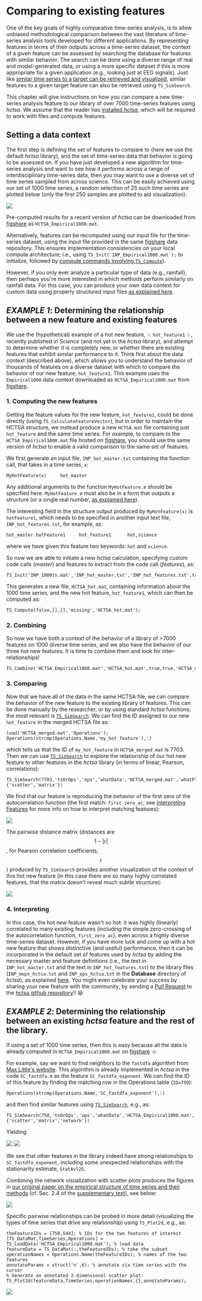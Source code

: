 # Comparing to existing features

One of the key goals of highly comparative time-series analysis, is to allow unbiased methodological comparison between the vast literature of time-series analysis tools developed for different applications. By representing features in terms of their outputs across a time-series dataset, the context of a given feature can be assessed by searching the database for features with similar behavior. The search can be done using a diverse range of real and model-generated data, or using a more specific dataset if this is more appropriate for a given application \(e.g., looking just at EEG signals\). Just like [similar time series to a target can be retrieved and visualized](sim_search.md), similar features to a given target feature can also be retrieved using `TS_SimSearch`.

This chapter will give instructions on how you can compare a new time-series analysis feature to our library of over 7000 time-series features using _hctsa_. We assume that the reader has [installed _hctsa_](../setup/), which will be required to work with files and compute features.

## Setting a data context

The first step is defining the set of features to compare to \(here we use the default _hctsa_ library\), and the set of time-series data that behavior is going to be assessed on. If you have just developed a new algorithm for time-series analysis and want to see how it performs across a range of interdisciplinary time-series data, then you may want to use a diverse set of time series sampled from across science. This can be easily achieved using our set of 1000 time series, a random selection of 25 such time series are plotted below \(only the first 250 samples are plotted to aid visualization\):

![](../.gitbook/assets/Empirical1000_25_250samples.png)

Pre-computed results for a recent version of _hctsa_ can be downloaded from [figshare](https://figshare.com/articles/1000_Empirical_Time_series/5436136) as `HCTSA_Empirical1000.mat`.

Alternatively, features can be recomputed using our input file for the time-series dataset, using the input file provided in the same [figshare](https://figshare.com/articles/1000_Empirical_Time_series/5436136) data repository. This ensures implementation consistencies on your local compute architecture; i.e., using `TS_Init('INP_Empirical1000.mat');` to initialize, followed by [compute commands involving `TS_Compute`](../calculating/running_computations.md)\).

However, if you only ever analyze a particular type of data \(e.g., rainfall\), then perhaps you're more interested in which methods perform similarly on rainfall data. For this case, you can produce your own data context for custom data using properly structured input files [as explained here](../calculating/input_files.md).

## _EXAMPLE 1_: Determining the relationship between a new feature and existing features

We use the \(hypothetical\) example of a hot new feature, :boom: `hot_feature1` :boom:, recently published in _Science_ \(and not yet in the _hctsa_ library\), and attempt to determine whether it is completely new, or whether there are existing features that exhibit similar performance to it. Think first about the data context \(described above\), which allows you to understand the behavior of thousands of features on a diverse dataset with which to compare the behavior of our new feature, `hot_feature1`. This example uses the `Empirical1000` data context downloaded as `HCTSA_Empirical1000.mat` from [figshare](https://figshare.com/articles/1000_Empirical_Time_series/5436136).

### 1. Computing the new features

Getting the feature values for the new feature, `hot_feature1`, could be done directly \(using `TS_CalculateFeatureVector`\), but in order to maintain the HCTSA structure, we instead produce a new `HCTSA.mat` file containing just `hot_feature` and the same time series. For example, to compare to the `HCTSA_Empirical1000.mat` file hosted on [figshare](https://figshare.com/articles/1000_Empirical_Time_series/5436136), you should use the same version of _hctsa_ to enable a valid comparison to the same set of features.

We first generate an input file, `INP_hot_master.txt` containing the function call, that takes in a time series, `x`:

```text
MyHotFeature(x)     hot_master
```

Any additional arguments to the function `MyHotFeature.m` should be specified here. `MyHotFeature.m` must also be in a form that outputs a structure \(or a single real number, [as explained here](../calculating/input_files.md)\).

The interesting field in the structure output produced by `MyHotFeature(x)` is `hotFeature1`, which needs to be specified in another input text file, `INP_hot_features.txt`, for example, as:

```text
hot_master.hotFeature1     hot_feature1      hot,science
```

where we have given this feature two keywords: `hot` and `science`.

So now we are able to initiate a new _hctsa_ calculation, specifying custom code calls \(_master_\) and features to extract from the code call \(_features_\), as:

```text
TS_Init('INP_1000ts.mat','INP_hot_master.txt','INP_hot_features.txt',true,'HCTSA_hot.mat');
```

This generates a new file, `HCTSA_hot.mat`, containing information about the 1000 time series, and the new hot feature, `hot_feature1`, which can then be computed as:

```text
TS_Compute(false,[],[],'missing','HCTSA_hot.mat');
```

### 2. Combining

So now we have both a context of the behavior of a library of &gt;7000 features on 1000 diverse time series, and we also have the behavior of our three hot new features. It is time to combine them and look for inter-relationships!

```text
TS_Combine('HCTSA_Empirical1000.mat','HCTSA_hot.mat',true,true,'HCTSA_merged.mat');
```

### 3. Comparing

Now that we have all of the data in the same HCTSA file, we can compare the behavior of the new feature to the existing library of features. This can be done manually by the researcher, or by using standard _hctsa_ functions; the most relevant is [`TS_SimSearch`](sim_search.md). We can find the ID assigned to our new `hot_feature` in the merged HCTSA file as:

```text
load('HCTSA_merged.mat','Operations');
Operations(strcmp(Operations.Name,'my_hot_feature'),:)
```

which tells us that the ID of `my_hot_feature` in `HCTSA_merged.mat` is 7703. Then we can use [`TS_SimSearch`](sim_search.md) to explore the relationship of our hot new feature to other features in the _hctsa_ library \(in terms of linear, Pearson, correlations\):

```text
TS_SimSearch(7703,'tsOrOps','ops','whatData','HCTSA_merged.mat','whatPlots',{'scatter','matrix'})
```

We find that our feature is reproducing the behavior of the first zero of the autocorrelation function \(the first match: `first_zero_ac`; see [Interpreting Features](interpreting-features.md) for more info on how to interpret matching features\):

![](../.gitbook/assets/Screen%20Shot%202017-09-25%20at%2018.43.11.png)

The pairwise distance matrix \(distances are $$1-|r|$$, for Pearson correlation coefficients, $$r$$\) produced by `TS_SimSearch` provides another visualization of the context of this hot new feature \(in this case there are so many highly correlated features, that the matrix doesn't reveal much subtle structure\):

![](../.gitbook/assets/Screen%20Shot%202017-09-25%20at%2018.42.09.png)

### 4. Interpreting

In this case, the hot new feature wasn't so hot: it was highly \(linearly\) correlated to many existing features \(including the simple zero-crossing of the autocorrelation function, `first_zero_ac`\), even across a highly diverse time-series dataset. However, if you have more luck and come up with a hot new feature that shows distinctive \(and useful\) performance, then it can be incorporated in the default set of features used by _hctsa_ by adding the necessary master and feature definitions \(i.e., the text in `INP_hot_master.txt` and the text in `INP_hot_features.txt`\) to the library files \(`INP_mops_hctsa.txt` and `INP_ops_hctsa.txt` in the **Database** directory of _hctsa_\), as explained [here](https://github.com/benfulcher/hctsaDocumentation/tree/230d1b1b62d275fb646ed62335f9bc545af84ebb/inputfiles.md). You might even celebrate your success by sharing your new feature with the community, by sending a [Pull Request](https://help.github.com/articles/using-pull-requests/) to the [hctsa github repository](https://github.com/benfulcher/hctsa)!! :satisfied:

## _EXAMPLE 2_: Determining the relationship between an existing _hctsa_ feature and the rest of the library.

If using a set of 1000 time series, then this is easy because all the data is already computed in `HCTSA_Empirical1000.mat` on [figshare](https://figshare.com/articles/1000_Empirical_Time_series/5436136) :relaxed:

For example, say we want to find neighbors to the `fastdfa` algorithm from [Max Little's website](http://www.maxlittle.net/software/index.php). This algorithm is already implemented in _hctsa_ in the code `SC_fastdfa.m` as the feature `SC_fastdfa_exponent`. We can find the ID of this feature by finding the matching row in the Operations table \(`ID=750`\):

```text
Operations(strcmp(Operations.Name,'SC_fastdfa_exponent'),:)
```

and then find similar features using [`TS_SimSearch`](sim_search.md), e.g., as:

```text
TS_SimSearch(750,'tsOrOps','ops','whatData','HCTSA_Empirical1000.mat','whatPlots',{'scatter','matrix','network'})
```

Yielding:

![](../.gitbook/assets/SC_fastDFA_scatters.png) ![](../.gitbook/assets/SC_fastDFA_matrix.png)

We see that other features in the library indeed have strong relationships to `SC_fastdfa_exponent`, including some unexpected relationships with the stationarity estimate, `StatAvl25`.

Combining the network visualization with scatter plots produces the figures in [our original paper on the empirical structure of time series and their methods](http://rsif.royalsocietypublishing.org/content/10/83/20130048.full) \(cf. Sec. 2.4 of the [supplementary text](http://rsif.royalsocietypublishing.org/highwire/filestream/23294/field_highwire_adjunct_files/0/rsif20130048supp1.pdf)\), see below:

![](../.gitbook/assets/ApEn_network.png)

Specific pairwise relationships can be probed in more detail \(visualizing the types of time series that drive any relationship\) using `TS_Plot2d`, e.g., as:

```text
theFeatureIDs = [750,544]; % IDs for the two features of interest
[TS_DataMat,TimeSeries,Operations] = TS_LoadData('HCTSA_Empirical1000.mat'); % load data
featureData = TS_DataMat(:,theFeatureIDs); % take the subset
operationNames = Operations.Name(theFeatureIDs); % names of the two features
annotateParams = struct('n',6); % annotate six time series with the cursor
% Generate an annotated 2-dimensional scatter plot:
TS_Plot2d(featureData,TimeSeries,operationNames,{},annotateParams);
```

![](../.gitbook/assets/SC_fastDFA_2d.png)
